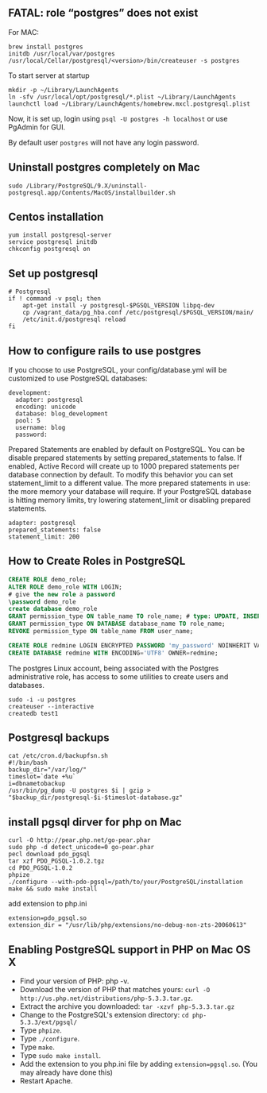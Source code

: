 FATAL: role “postgres” does not exist
---
For MAC:

```
brew install postgres
initdb /usr/local/var/postgres
/usr/local/Cellar/postgresql/<version>/bin/createuser -s postgres
```

To start server at startup

```
mkdir -p ~/Library/LaunchAgents
ln -sfv /usr/local/opt/postgresql/*.plist ~/Library/LaunchAgents
launchctl load ~/Library/LaunchAgents/homebrew.mxcl.postgresql.plist
```

Now, it is set up, login using `psql -U postgres -h localhost` or use PgAdmin for GUI.

By default user `postgres` will not have any login password.

Uninstall postgres completely on Mac
---
```
sudo /Library/PostgreSQL/9.X/uninstall-postgresql.app/Contents/MacOS/installbuilder.sh
```

Centos installation
---
``` shell
yum install postgresql-server
service postgresql initdb
chkconfig postgresql on
```

Set up postgresql
---
```shell
# Postgresql
if ! command -v psql; then
    apt-get install -y postgresql-$PGSQL_VERSION libpq-dev
    cp /vagrant_data/pg_hba.conf /etc/postgresql/$PGSQL_VERSION/main/
    /etc/init.d/postgresql reload
fi
```

How to configure rails to use postgres
---
If you choose to use PostgreSQL, your config/database.yml will be customized to use PostgreSQL databases:
```
development:
  adapter: postgresql
  encoding: unicode
  database: blog_development
  pool: 5
  username: blog
  password:
```
Prepared Statements are enabled by default on PostgreSQL. You can be disable prepared statements by setting prepared_statements to false.
If enabled, Active Record will create up to 1000 prepared statements per database connection by default. To modify this behavior you can set statement_limit to a different value.
The more prepared statements in use: the more memory your database will require. If your PostgreSQL database is hitting memory limits, try lowering statement_limit or disabling prepared statements.
```
adapter: postgresql
prepared_statements: false
statement_limit: 200
```
How to Create Roles in PostgreSQL
---
```sql
CREATE ROLE demo_role;
ALTER ROLE demo_role WITH LOGIN;
# give the new role a password
\password demo_role
create database demo_role
GRANT permission_type ON table_name TO role_name; # type: UPDATE, INSERT, ALL, etc.
GRANT permission_type ON DATABASE database_name TO role_name;
REVOKE permission_type ON table_name FROM user_name;
```

```sql
CREATE ROLE redmine LOGIN ENCRYPTED PASSWORD 'my_password' NOINHERIT VALID UNTIL 'infinity';
CREATE DATABASE redmine WITH ENCODING='UTF8' OWNER=redmine;
```

The postgres Linux account, being associated with the Postgres administrative role, has access to some utilities to create users and databases.
```shell
sudo -i -u postgres
createuser --interactive
createdb test1
```
Postgresql backups
---
```shell
cat /etc/cron.d/backupfsn.sh
#!/bin/bash
backup_dir="/var/log/"
timeslot=`date +%u`
i=dbnametobackup
/usr/bin/pg_dump -U postgres $i | gzip > "$backup_dir/postgresql-$i-$timeslot-database.gz"
```
install pgsql dirver for php on Mac
---
```
curl -O http://pear.php.net/go-pear.phar
sudo php -d detect_unicode=0 go-pear.phar
pecl download pdo_pgsql
tar xzf PDO_PGSQL-1.0.2.tgz
cd PDO_PGSQL-1.0.2
phpize
./configure --with-pdo-pgsql=/path/to/your/PostgreSQL/installation
make && sudo make install
```
add extension to php.ini
```
extension=pdo_pgsql.so
extension_dir = "/usr/lib/php/extensions/no-debug-non-zts-20060613"
```
Enabling PostgreSQL support in PHP on Mac OS X
---

- Find your version of PHP: php -v.
- Download the version of PHP that matches yours: `curl -O http://us.php.net/distributions/php-5.3.3.tar.gz`.
- Extract the archive you downloaded: `tar -xzvf php-5.3.3.tar.gz`
- Change to the PostgreSQL's extension directory: `cd php-5.3.3/ext/pgsql/`
- Type `phpize`.
- Type `./configure`.
- Type `make`.
- Type `sudo make install`.
- Add the extension to you php.ini file by adding `extension=pgsql.so`. (You may already have done this)
- Restart Apache.
